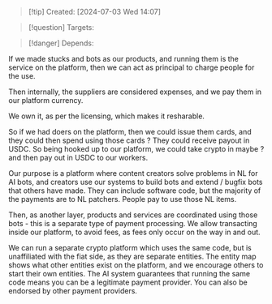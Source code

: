 
>[!tip] Created: [2024-07-03 Wed 14:07]

>[!question] Targets: 

>[!danger] Depends: 

If we made stucks and bots as our products, and running them is the service on the platform, then we can act as principal to charge people for the use.

Then internally, the suppliers are considered expenses, and we pay them in our platform currency.

We own it, as per the licensing, which makes it resharable.

So if we had doers on the platform, then we could issue them cards, and they could then spend using those cards ?  They could receive payout in USDC.  So being hooked up to our platform, we could take crypto in maybe ? and then pay out in USDC to our workers.

Our purpose is a platform where content creators solve problems in NL for AI bots, and creators use our systems to build bots and extend / bugfix bots that others have made.  They can include software code, but the majority of the payments are to NL patchers.  People pay to use those NL items.

Then, as another layer, products and services are coordinated using those bots - this is a separate type of payment processing.  We allow transacting inside our platform, to avoid fees, as fees only occur on the way in and out.

We can run a separate crypto platform which uses the same code, but is unaffiliated with the fiat side, as they are separate entities.  The entity map shows what other entities exist on the platform, and we encourage others to start their own entities.  The AI system guarantees that running the same code means you can be a legitimate payment provider.  You can also be endorsed by other payment providers.